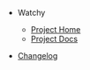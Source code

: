 <!-- docs/_navbar.md -->

* Watchy

  * [Project Home](https://watchy.sqfmi.com/)
  * [Project Docs](https://watchy.sqfmi.com/docs/getting-started)

* [Changelog](https://github.com/watchy-community/wiki/commits/main)
